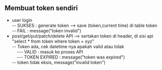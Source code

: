 ## Membuat token sendiri
- user login
<br/>-- SUKSES : generate token -->  save (token,current time) di table token
<br/>-- FAIL : message("token invalid")
- post/get/put/patch/delete API --> sertakan token di header, di sisi api "select * from token where token = xyz"
<br/>-- Token ada, cek datetime nya apakah valid atau tidak
<br/>&nbsp;&nbsp;&nbsp;&nbsp;--- VALID   : masuk ke proses API
<br/>&nbsp;&nbsp;&nbsp;&nbsp;--- TOKEN EXPIRED : message("token was expired")
<br/>-- token tidak eksis, message("invalid token")
